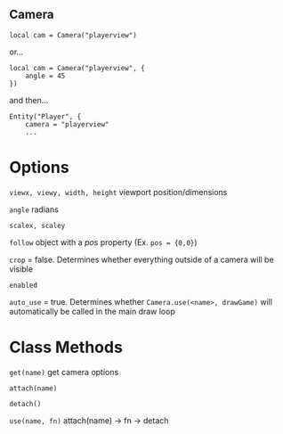 ## Camera

`local cam = Camera("playerview")`

or...

```
local cam = Camera("playerview", {
    angle = 45
})
```

and then...

```
Entity("Player", {
    camera = "playerview"
    ...
```

# Options

`viewx, viewy, width, height` viewport position/dimensions

`angle` radians

`scalex, scaley`

`follow` object with a _pos_ property (Ex. `pos = {0,0}`)

`crop` = false. Determines whether everything outside of a camera will be visible

`enabled`

`auto_use` = true. Determines whether `Camera.use(<name>, drawGame)` will automatically be called in the main draw loop 

# Class Methods

`get(name)` get camera options

`attach(name)`

`detach()`

`use(name, fn)` attach(name) -> fn -> detach

